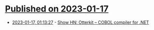 # [Published on 2023-01-17](index.md)

* [2023-01-17, 01:13:27](https://news.ycombinator.com/item?id=34407924) - [Show HN: Otterkit – COBOL compiler for .NET](https://github.com/otterkit/otterkit)
